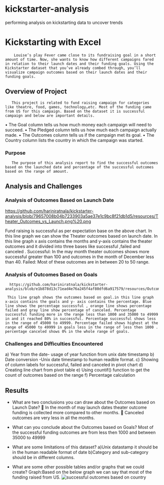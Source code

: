 # kickstarter-analysis
performing analysis on kickstarting data to uncover trends
# Kickstarting with Excel
        Louise’s play Fever came close to its fundraising goal in a short amount of time. Now, she wants to know how different campaigns fared in relation to their launch dates and their funding goals. Using the Kickstarter dataset that you’ve already combed through, you’ll visualize campaign outcomes based on their launch dates and their funding goals.
## Overview of Project
       This project is related to fund raising campaign for categories like theatre, food, games, technology…etc. Most of the funding came from US for this campaign. Based on the dataset it is successful campaign and below are important details.
•	The Goal column tells us how much money each campaign will need to succeed.
•	The Pledged column tells us how much each campaign actually made.
•	The Outcomes column tells us if the campaign met its goal.
•	The Country column lists the country in which the campaign was started.

### Purpose
       The purpose of this analysis report to find the successful outcomes based on the launched date and percentage of the successful outcomes based on the range of amount.

## Analysis and Challenges
### Analysis of Outcomes Based on Launch Date
  https://github.com/hariniratnala/kickstarter-analysis/blob/79657008b04b7233903a5ae37e1c9bc8f21db1d5/resources/Theater_Outcomes_vs_Launch.png%20.png
   
Fund raising is successful as per expectation base on the above chart.
In this line graph we can show the Theater outcomes based on launch date. In this line graph x axis contains the months and y-axis contains the theater outcomes and it divided into three bases like successful ,failed and canceled .
Successful: In the may month theater outcomes shows more successful greater than 100 and outcomes in the month of December less than 40.
Failed: Most of these outcomes are in between 20 to 50 range.

### Analysis of Outcomes Based on Goals
      https://github.com/hariniratnala/kickstarter-analysis/blob/e1b878d13c71ead4e76a245f4af80dfd6a917579/resources/Outcomes_vs_Goals.png
     
     This line graph shows the outcomes based on goal.in this line graph x-axis contains the goals and y- axis contains the percentage. Blue line shows the percentage successful , orange line shows percentage failed and gray line show percentage of canceled. Percentage  successful funding more in the range less than 1000 and 35000 to 49999   in and it reached 80% in successful. Percentage successful shows less in the range of 45000 to 49999. Percentage failed shows highest at the range of 45000 to 49999 in goals less in the range of less then 1000 . percentage canceled shows 0% in the whole range of goals.

### Challenges and Difficulties Encountered
a)	Year from the date- usage of year function from unix date timestamp
b)	Date conversion -Unix date timestamp to human readble format.
c)	Showing of column labels for successful, failed and canceled in pivot chart
d)	Creating line chart from pivot table
e)	Using countif() function to get the count of outcomes based on the range
f)	Percentage calculation

## Results
- What are two conclusions you can draw about the Outcomes based on Launch Date?
	In the month of may launch dates theater outcome funding is collected more compared to other months.
	Canceled outcomes are very less in all the months.

- What can you conclude about the Outcomes based on Goals?
  Most of the successful funding outcomes are from less then 1000 and between 35000 to 49999
- What are some limitations of this dataset?
  a)Unix datastamp it should be in the human readable format of date
  b)Category and sub-category should be in different columns.

- What are some other possible tables and/or graphs that we could create?
  Graph:Based on the below graph we can say that most of the funding raised from US.
  ![successful outcomes based on country](https://user-images.githubusercontent.com/108489186/178121579-fc1f65ad-6b4b-469b-99d1-fdfd2a318eeb.png)
